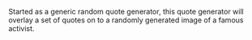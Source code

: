 Started as a generic random quote generator, this quote generator will overlay a set of quotes on to a randomly generated image of a famous activist.

